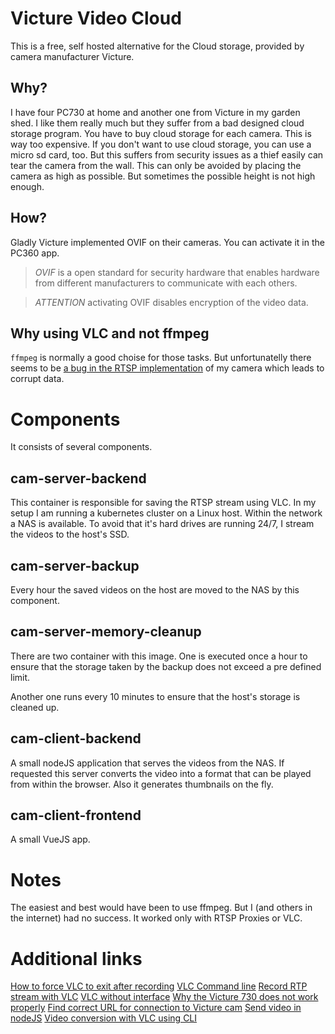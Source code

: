 # Victure Video Cloud
This is a free, self hosted alternative for the Cloud storage, provided by camera manufacturer Victure.

## Why?
I have four PC730 at home and another one from Victure in my garden shed. I like them really much but they suffer from a bad designed cloud storage program. You have to buy cloud storage for each camera. This is way too expensive. If you don't want to use cloud storage, you can use a micro sd card, too.
But this suffers from security issues as a thief easily can tear the camera from the wall. This can only be avoided by placing the camera as high as possible.
But sometimes the possible height is not high enough. 

## How?
Gladly Victure implemented OVIF on their cameras. You can activate it in the PC360 app.

>*OVIF* is a open standard for security hardware that enables hardware from different manufacturers to communicate with each others.

>*ATTENTION* activating OVIF disables encryption of the video data. 

## Why using VLC and not ffmpeg
`ffmpeg` is normally a good choise for those tasks. But unfortunatelly there seems to be [a bug in the RTSP implementation](https://community.home-assistant.io/t/victure-camera-not-working/141689/40) of my camera which leads to corrupt data.


# Components
It consists of several components.

## cam-server-backend
This container is responsible for saving the RTSP stream using VLC. In my setup I am running a kubernetes cluster on a Linux host. Within the network a NAS is available. To avoid that it's hard drives are running 24/7, I stream the videos to the host's SSD.

## cam-server-backup
Every hour the saved videos on the host are moved to the NAS by this component.

## cam-server-memory-cleanup
There are two container with this image. One is executed once a hour to ensure that the storage taken by the backup does not exceed a pre defined limit.

Another one runs every 10 minutes to ensure that the host's storage is cleaned up.

## cam-client-backend
A small nodeJS application that serves the videos from the NAS. If requested this server converts the video into a format that can be played from within the browser. Also it generates thumbnails on the fly.

## cam-client-frontend
A small VueJS app.

# Notes
The easiest and best would have been to use ffmpeg. But I (and others in the internet) had no success. It worked only with RTSP Proxies or VLC.

# Additional links
[How to force VLC to exit after recording](https://forum.videolan.org/viewtopic.php?t=40406#p368523)
[VLC Command line](https://wiki.videolan.org/VLC_command-line_help/)
[Record RTP stream with VLC](https://forum.videolan.org/viewtopic.php?t=130881)
[VLC without interface](https://superuser.com/questions/664826/play-vlc-stream-without-interface)
[Why the Victure 730 does not work properly](https://community.home-assistant.io/t/victure-camera-not-working/141689/40)
[Find correct URL for connection to Victure cam](https://www.ispyconnect.com/man.aspx?n=Victure)
[Send video in nodeJS](https://github.com/daspinola/video-stream-sample/blob/master/server.js)
[Video conversion with VLC using CLI](https://superuser.com/questions/388511/how-can-i-make-the-following-conversion-in-vlc-from-the-commandline/390240)